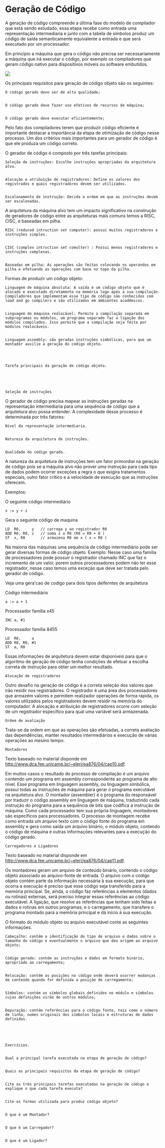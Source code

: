 Geração de Código
======

A geração de código compreende a última fase do modelo de compilador que está sendo estudado, essa etapa recebe como entrada uma representação intermediaria e junto com a tabela de símbolos produz um código de saída semanticamente equivalente a entrada e que será executado por um processador.

Em princípio a máquina que gera o código não precisa ser necessariamente a máquina que irá executar o código, por exemplo os compiladores que geram código nativo para dispositivos móveis ou software embutidos. 

![](../images/part1-target-code-generation.png)

Os principais requisitos para geração de código objeto são os seguintes:

	O código gerado deve ser de alta qualidade;


	O código gerado deve fazer uso efetivos de recursos de máquina;


	O código gerado deve executar eficientemente;

Pelo fato dos compiladores terem que produzir código eficiente é importante destacar a importância da etapa de otimização de código nesse processo. Um dos critérios mais importantes para um gerador de código é que ele produza um código correto.

O gerador de código é composto por três tarefas principais:


	Seleção de instruções: Escolhe instruções apropriadas da arquitetura alvo.


	Alocação e atribuição de registradores: Define os valores dos registrados e quais registradores devem ser utilizados.


	Escalonamento de instrução: Decida a ordem em que as instruções devem ser escalonadas.

A arquitetura da máquina alvo tem um impacto significativo na construção de geradores de código entre as arquiteturas mais comuns temos a RISC, CISC, e baseadas em pilha.


	RISC (reduced intruction set computer): possui muitos registradores e instruções simples.


	CISC (complex intruction set comulter) : Possui menos registradores e instruções complexas.


	Baseadas em pilha: As operações são feitas colocando os operandos em pilha e efetuando as operações com base no topo da pilha.

Formas de produzir um código objeto:


	Linguagem de máquina absoluta: A saída é um código objeto que é alocado e executado diretamente na memória logo após a sua compilação. Compiladores que implementam esse tipo de código são conhecidos com load and go compilers e são utilizados em ambientes acadêmicos.


	Linguagem de máquina realocável: Permite a compilação separada em subprogramas ou módulos, um programa separado faz a ligação dos módulos compilados. Isso permite que a compilação seja feita por módulos realocáveis.


	Linguagem assembly: são geradas instruções simbólicas, para que um montador auxilie a geração do código objeto.




	Tarefa principais da geração de código objeto.





	Seleção de instruções

O gerador de código precisa mapear as instruções geradas na representação intermediaria para uma sequência de código que a arquitetura alvo possa entender. A complexidade desse processo é determinada por três fatores:


	Nível da representação intermediaria.


	Natureza da arquitetura de instruções.


	Qualidade do código gerado.

A natureza da arquitetura de instruções tem um fator primordial na geração de código pois se a máquina alvo não prover uma instrução para cada tipo de dados podem ocorrer exceções a regra o que exigira tratamentos especiais, outro fator crítico e a velocidade de execução que as instruções oferecem.

Exemplos:

O seguinte código intermediário

```
x := y + z
```

Gera o seguinte código de maquina

```
LD	R0, 	y	// carrega y ao registrador R0
ADD	R0, R0, z	// soma z a R0 (R0 = R0 + 0 )
ST	x, R0		// armazena R0 em x ( x = R0 )
```

Na maioria das máquinas uma sequência de código intermediário pode ser gerar diversas formas de código objeto.
Exemplo: Nesse caso uma família de processadores pode possuir o registrador chamado INC que faz o incremento de um valor, porem outros processadores podem não ter esse registrador, nesse caso temos uma exceção que deve ser tratada pelo gerador de código.


Veja uma gera'cao de codigo para dois tipos deiferntes de arquitetura

Código intermediário
```
a := a + 1
```

Processador família x45
```
INC a, #1
```

Processador família 8455

```
LD	R0, 	a	
ADD	R0, R0, #1	
ST	a, R0
```	

Essas informações de arquitetura devem estar disponíveis para que o algoritmo de geração de código tenha condições de efetuar a escolha correta de instrução para obter um melhor resultado.

	Alocação de registradores

Outro desafio na geração de código é a correta seleção dos valores que irão residir nos registradores. O registrador é uma área dos processadores que armazém valores e permitem realizador operações de forma rápida, os valores utilizados pelos registradores devem residir na memória do computador. A alocação e atribuição de registradores ocorre com seleção de um registrador especifico para qual uma variável será armazenada.


	Ordem de avaliação

Trata-se da ordem em que as operações são efetuadas, a correta avaliação das dependências, manter resultados intermediários e execução de várias operações ao mesmo tempo.


	Montadores


Texto baseado no material disponde em http://www.dca.fee.unicamp.br/~eleri/ea876/04/cap10.pdf.

Em muitos casos o resultado do processo de compilação é um arquivo contendo um programa em assembly correspondente ao programa de alto nível. Esse programa em linguagem assembly, ou linguagem simbólica, possui todas as instruções de máquina para gerar o programa executável na arquitetura alvo. O montador (assembler) é o programa do responsável por traduzir o código assembly em linguagem de máquina, traduzindo cada instrução do programa para a sequência de bits que codifica a instrução de máquina. Como cada processador tem sua própria linguagem, montadores são específicos para processadores.  O processo de montagem recebe como entrada um arquivo texto com o código fonte do programa em assembly e gera como saída um arquivo binário, o módulo objeto, contendo o código de máquina e outras informações relevantes para a execução do código gerado. 


	Carregadores e Ligadores


Texto baseado no material disponde em http://www.dca.fee.unicamp.br/~eleri/ea876/04/cap11.pdf.

Os montadores geram um arquivo de conteúdo binário, contendo o código objeto associado ao arquivo-fonte de entrada. O arquivo com o código objeto contém parte da informação necessária à sua execução, para que ocorra a execução é preciso que esse código seja transferido para a memória principal. Se, ainda, o código faz referências a elementos (dados ou rotinas) externas, será preciso integrar essas referências ao código executável. A ligação, que resolve as referências que tenham sido feitas a dados e rotinas em outros programas, e o carregamento, que transfere o programa montado para a memória principal e dá início à sua execução.

O formato do módulo objeto ou arquivo executável conte as seguintes informações.


	Cabeçalho: contém a identificação do tipo de arquivo e dados sobre o tamanho do código e eventualmente o arquivo que deu origem ao arquivo objeto;


	Código gerado: contém as instruções e dados em formato binário, apropriado ao carregamento;


	Relocação: contém as posições no código onde deverá ocorrer mudanças de conteúdo quando for definida a posição de carregamento;


	Símbolos: contém os símbolos globais definidos no módulo e símbolos cujas definições virão de outros módulos;


	Depuração: contém referências para o código fonte, tais como o número de linha, nomes originais dos símbolos locais e estruturas de dados definidas.





	Exercícios.


	Qual a principal tarefa executada na etapa de geração de código?


	Quais os principais requisitos da etapa de geração de código?


	Cite as três principais tarefas executadas na geração de código e explique o que cada tarefa executa?


	Cite as formas utilizada para produz código objeto?


	O que é um Montador?


	O que é um Carregador?


	O que é um Ligador?

